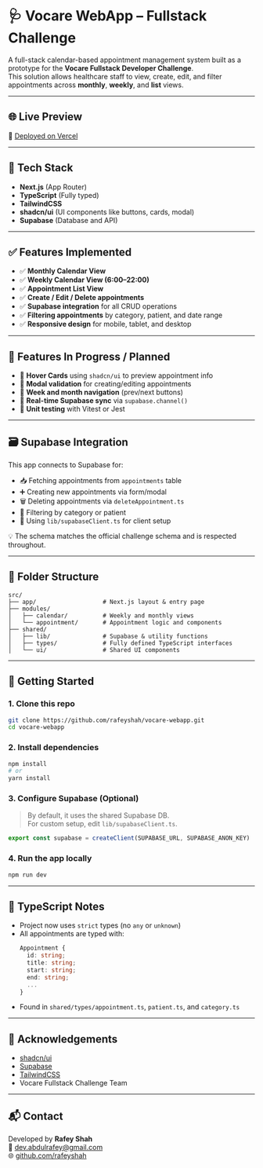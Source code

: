 
# 🩺 Vocare WebApp – Fullstack Challenge

A full-stack calendar-based appointment management system built as a prototype for the **Vocare Fullstack Developer Challenge**.  
This solution allows healthcare staff to view, create, edit, and filter appointments across **monthly**, **weekly**, and **list** views.

---

## 🌐 Live Preview

🔗 [Deployed on Vercel](https://vocare-webapp-qq3m.vercel.app/)  

---

## 🧱 Tech Stack

- **Next.js** (App Router)
- **TypeScript** (Fully typed)
- **TailwindCSS**
- **shadcn/ui** (UI components like buttons, cards, modal)
- **Supabase** (Database and API)

---

## ✅ Features Implemented

- ✅ **Monthly Calendar View**
- ✅ **Weekly Calendar View (6:00–22:00)**
- ✅ **Appointment List View**
- ✅ **Create / Edit / Delete appointments**
- ✅ **Supabase integration** for all CRUD operations
- ✅ **Filtering appointments** by category, patient, and date range
- ✅ **Responsive design** for mobile, tablet, and desktop
---

## 🔧 Features In Progress / Planned

- 🔄 **Hover Cards** using `shadcn/ui` to preview appointment info
- 🧩 **Modal validation** for creating/editing appointments
- 🔁 **Week and month navigation** (prev/next buttons)
- 📡 **Real-time Supabase sync** via `supabase.channel()`
- 🧪 **Unit testing** with Vitest or Jest

---

## 🗃 Supabase Integration

This app connects to Supabase for:

- 📥 Fetching appointments from `appointments` table
- ➕ Creating new appointments via form/modal
- 🗑️ Deleting appointments via `deleteAppointment.ts`
- 🎯 Filtering by category or patient
- 🔐 Using `lib/supabaseClient.ts` for client setup

💡 The schema matches the official challenge schema and is respected throughout.

---

## 📁 Folder Structure

```
src/
├── app/                   # Next.js layout & entry page
├── modules/
│   ├── calendar/          # Weekly and monthly views
│   └── appointment/       # Appointment logic and components
├── shared/
│   ├── lib/               # Supabase & utility functions
│   ├── types/             # Fully defined TypeScript interfaces
│   └── ui/                # Shared UI components
```

---

## 🚀 Getting Started

### 1. Clone this repo

```bash
git clone https://github.com/rafeyshah/vocare-webapp.git
cd vocare-webapp
```

### 2. Install dependencies

```bash
npm install
# or
yarn install
```

### 3. Configure Supabase (Optional)

> By default, it uses the shared Supabase DB.  
> For custom setup, edit `lib/supabaseClient.ts`.

```ts
export const supabase = createClient(SUPABASE_URL, SUPABASE_ANON_KEY)
```

### 4. Run the app locally

```bash
npm run dev
```

---

## 📝 TypeScript Notes

- Project now uses `strict` types (no `any` or `unknown`)
- All appointments are typed with:
  ```ts
  Appointment {
    id: string;
    title: string;
    start: string;
    end: string;
    ...
  }
  ```
- Found in `shared/types/appointment.ts`, `patient.ts`, and `category.ts`

---

## 🤝 Acknowledgements

- [shadcn/ui](https://ui.shadcn.com/)
- [Supabase](https://supabase.com/)
- [TailwindCSS](https://tailwindcss.com/)
- Vocare Fullstack Challenge Team

---

## 📬 Contact

Developed by **Rafey Shah**  
📧 [dev.abdulrafey@gmail.com](mailto:rafeyshah@gmail.com)  
🌐 [github.com/rafeyshah](https://github.com/rafeyshah)
